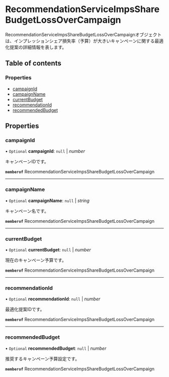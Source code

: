 # RecommendationServiceImpsShareBudgetLossOverCampaign


<div lang=\"ja\">RecommendationServiceImpsShareBudgetLossOverCampaignオブジェクトは、インプレッションシェア損失率（予算）が大きいキャンペーンに関する最適化提案の詳細情報を表します。</div> 

## Table of contents

### Properties

- [campaignId](recommendationserviceimpssharebudgetlossovercampaign.md#campaignid)
- [campaignName](recommendationserviceimpssharebudgetlossovercampaign.md#campaignname)
- [currentBudget](recommendationserviceimpssharebudgetlossovercampaign.md#currentbudget)
- [recommendationId](recommendationserviceimpssharebudgetlossovercampaign.md#recommendationid)
- [recommendedBudget](recommendationserviceimpssharebudgetlossovercampaign.md#recommendedbudget)

## Properties

### campaignId

• `Optional` **campaignId**: ``null`` \| *number*

<div lang=\"ja\"> キャンペーンIDです。<br> </div> 

**`memberof`** RecommendationServiceImpsShareBudgetLossOverCampaign

___

### campaignName

• `Optional` **campaignName**: ``null`` \| *string*

<div lang=\"ja\"> キャンペーン名です。<br> </div> 

**`memberof`** RecommendationServiceImpsShareBudgetLossOverCampaign

___

### currentBudget

• `Optional` **currentBudget**: ``null`` \| *number*

<div lang=\"ja\"> 現在のキャンペーン予算です。 </div> 

**`memberof`** RecommendationServiceImpsShareBudgetLossOverCampaign

___

### recommendationId

• `Optional` **recommendationId**: ``null`` \| *number*

<div lang=\"ja\"> 最適化提案IDです。<br> </div> 

**`memberof`** RecommendationServiceImpsShareBudgetLossOverCampaign

___

### recommendedBudget

• `Optional` **recommendedBudget**: ``null`` \| *number*

<div lang=\"ja\"> 推奨するキャンペーン予算設定です。 </div> 

**`memberof`** RecommendationServiceImpsShareBudgetLossOverCampaign
